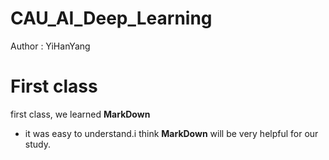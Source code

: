 # CAU_AI_Deep_Learning
Author : YiHanYang

# First class
first class, we learned **MarkDown**
- it was easy to understand.i think **MarkDown** will be very helpful for our study.
